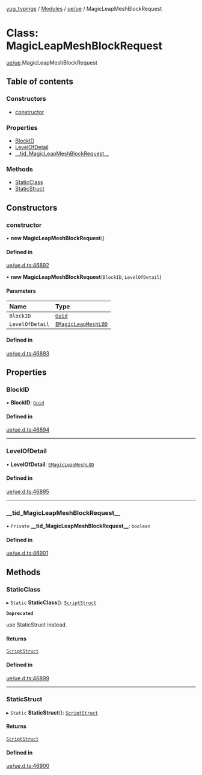 [yug_typings](../README.md) / [Modules](../modules.md) / [ue/ue](../modules/ue_ue.md) / MagicLeapMeshBlockRequest

# Class: MagicLeapMeshBlockRequest

[ue/ue](../modules/ue_ue.md).MagicLeapMeshBlockRequest

## Table of contents

### Constructors

- [constructor](ue_ue.MagicLeapMeshBlockRequest.md#constructor)

### Properties

- [BlockID](ue_ue.MagicLeapMeshBlockRequest.md#blockid)
- [LevelOfDetail](ue_ue.MagicLeapMeshBlockRequest.md#levelofdetail)
- [\_\_tid\_MagicLeapMeshBlockRequest\_\_](ue_ue.MagicLeapMeshBlockRequest.md#__tid_magicleapmeshblockrequest__)

### Methods

- [StaticClass](ue_ue.MagicLeapMeshBlockRequest.md#staticclass)
- [StaticStruct](ue_ue.MagicLeapMeshBlockRequest.md#staticstruct)

## Constructors

### constructor

• **new MagicLeapMeshBlockRequest**()

#### Defined in

[ue/ue.d.ts:46892](https://github.com/YugMetaverse/yug_typings/blob/25cad34/ue/ue.d.ts#L46892)

• **new MagicLeapMeshBlockRequest**(`BlockID`, `LevelOfDetail`)

#### Parameters

| Name | Type |
| :------ | :------ |
| `BlockID` | [`Guid`](ue_ue_s.Guid.md) |
| `LevelOfDetail` | [`EMagicLeapMeshLOD`](../enums/ue_ue.EMagicLeapMeshLOD.md) |

#### Defined in

[ue/ue.d.ts:46893](https://github.com/YugMetaverse/yug_typings/blob/25cad34/ue/ue.d.ts#L46893)

## Properties

### BlockID

• **BlockID**: [`Guid`](ue_ue_s.Guid.md)

#### Defined in

[ue/ue.d.ts:46894](https://github.com/YugMetaverse/yug_typings/blob/25cad34/ue/ue.d.ts#L46894)

___

### LevelOfDetail

• **LevelOfDetail**: [`EMagicLeapMeshLOD`](../enums/ue_ue.EMagicLeapMeshLOD.md)

#### Defined in

[ue/ue.d.ts:46895](https://github.com/YugMetaverse/yug_typings/blob/25cad34/ue/ue.d.ts#L46895)

___

### \_\_tid\_MagicLeapMeshBlockRequest\_\_

• `Private` **\_\_tid\_MagicLeapMeshBlockRequest\_\_**: `boolean`

#### Defined in

[ue/ue.d.ts:46901](https://github.com/YugMetaverse/yug_typings/blob/25cad34/ue/ue.d.ts#L46901)

## Methods

### StaticClass

▸ `Static` **StaticClass**(): [`ScriptStruct`](ue_ue.ScriptStruct.md)

**`Deprecated`**

use StaticStruct instead.

#### Returns

[`ScriptStruct`](ue_ue.ScriptStruct.md)

#### Defined in

[ue/ue.d.ts:46899](https://github.com/YugMetaverse/yug_typings/blob/25cad34/ue/ue.d.ts#L46899)

___

### StaticStruct

▸ `Static` **StaticStruct**(): [`ScriptStruct`](ue_ue.ScriptStruct.md)

#### Returns

[`ScriptStruct`](ue_ue.ScriptStruct.md)

#### Defined in

[ue/ue.d.ts:46900](https://github.com/YugMetaverse/yug_typings/blob/25cad34/ue/ue.d.ts#L46900)
